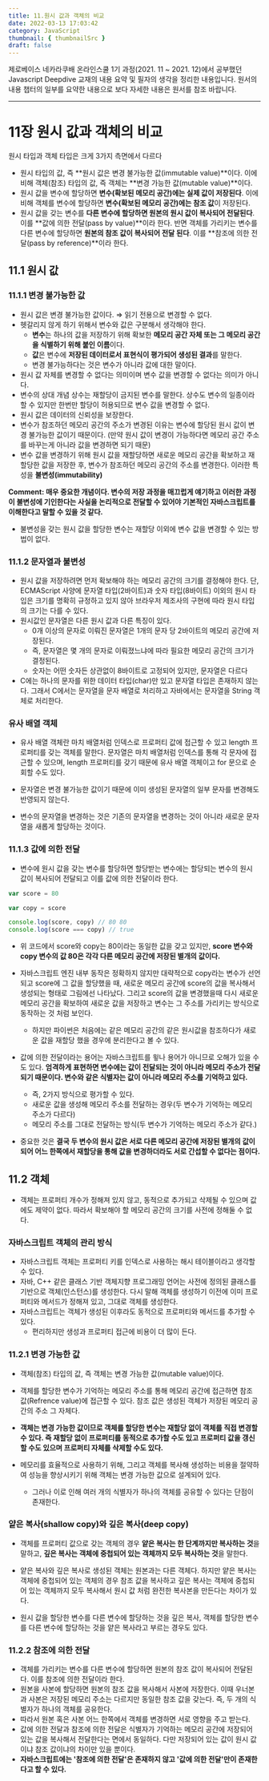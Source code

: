 ```yaml
---
title: 11.원시 값과 객체의 비교
date: 2022-03-13 17:03:42
category: JavaScript
thumbnail: { thumbnailSrc }
draft: false
---
```


제로베이스 네카라쿠배 온라인스쿨 1기 과정(2021. 11 ~ 2021. 12)에서 공부했던 Javascript Deepdive 교재의 내용 요약 및 필자의 생각을 정리한 내용입니다. 원서의 내용 챕터의 일부를 요약한 내용으로 보다 자세한 내용은 원서를 참조 바랍니다.

---

# 11장 원시 값과 객체의 비교

원시 타입과 객체 타입은 크게 3가지 측면에서 다르다

- 원시 타입의 값, 즉 **원시 값은 변경 불가능한 값(immutable value)**이다. 이에 비해 객체(참조) 타입의 값, 즉 객체는 **변경 가능한 값(mutable value)**이다.
- 원시 값을 변수에 할당하면 **변수(확보된 메모리 공간)에는 실제 값이 저장된다**. 이에 비해 객체를 변수에 할당하면 **변수(확보된 메모리 공간)에는 참조 값**이 저장된다.
- 원시 값을 갖는 변수를 **다른 변수에 할당하면 원본의 원시 값이 복사되어 전달된다**. 이를 **값에 의한 전달(pass by value)**이라 한다. 반면 객체를 가리키는 변수를 다른 변수에 할당하면 **원본의 참조 값이 복사되어 전달 된다**. 이를 **참조에 의한 전달(pass by reference)**이라 한다.

## 11.1 원시 값

### 11.1.1 변경 불가능한 값

- 원시 값은 변경 불가능한 값이다. ⇒ 읽기 전용으로 변경할 수 없다.
- 헷갈리지 않게 하기 위해서 변수와 값은 구분해서 생각해야 한다.
  - **변수**는 하나의 값을 저장하기 위해 확보한 **메모리 공간 자체 또는 그 메모리 공간을 식별하기 위해 붙인 이름**이다.
  - **값**은 변수에 **저장된 데이터로서 표현식이 평가되어 생성된 결과**를 말한다.
  - 변경 불가능하다는 것은 변수가 아니라 값에 대한 말이다.
- 원시 값 자체를 변경할 수 없다는 의미이며 변수 값을 변경할 수 없다는 의미가 아니다.
- 변수의 상대 개념 상수는 재할당이 금지된 변수를 말한다. 상수도 변수의 일종이라 할 수 있지만 한번만 할당이 허용되므로 변수 값을 변경할 수 없다.
- 원시 값은 데이터의 신뢰성을 보장한다.
- 변수가 참조하던 메모리 공간의 주소가 변경된 이유는 변수에 할당된 원시 값이 변경 불가능한 값이기 때문이다. (만약 원시 값이 변경이 가능하다면 메모리 공간 주소를 바꾸는게 아니라 값을 변경하면 되기 때문)
- 변수 값을 변경하기 위해 원시 값을 재할당하면 새로운 메모리 공간을 확보하고 재할당한 값을 저장한 후, 변수가 참조하던 메모리 공간의 주소를 변경한다. 이러한 특성을 **불변성(immutability)**

**Comment: 매우 중요한 개념이다. 변수의 저장 과정을 매끄럽게 얘기하고 이러한 과정이 불변성에 기인한다는 사실을 논리적으로 전달할 수 있어야 기본적인 자바스크립트를 이해한다고 말할 수 있을 것 같다.**

- 불변성을 갖는 원시 값을 할당한 변수는 재할당 이외에 변수 값을 변경할 수 있는 방법이 없다.

### 11.1.2 문자열과 불변성

- 원시 값을 저장하려면 먼저 확보해야 하는 메모리 공간의 크기를 결정해야 한다. 단, ECMAScript 사양에 문자열 타입(2바이트)과 숫자 타입(8바이트) 이외의 원시 타입은 크기를 명확히 규정하고 있지 않아 브라우저 제조사의 구현에 따라 원시 타입의 크기는 다를 수 있다.
- 원시값인 문자열은 다른 원시 값과 다른 특징이 있다.
  - 0개 이상의 문자로 이뤄진 문자열은 1개의 문자 당 2바이트의 메모리 공간에 저장된다.
  - 즉, 문자열은 몇 개의 문자로 이뤄졌느냐에 따라 필요한 메모리 공간의 크기가 결정된다.
  - 숫자는 어떤 숫자든 상관없이 8바이트로 고정되어 있지만, 문자열은 다르다
- C에는 하나의 문자를 위한 데이터 타입(char)만 있고 문자열 타입은 존재하지 않는다. 그래서 C에서는 문자열을 문자 배열로 처리하고 자바에서는 문자열을 String 객체로 처리한다.

### 유사 배열 객체

- 유사 배열 객체란 마치 배열처럼 인덱스로 프로퍼티 값에 접근할 수 있고 length 프로퍼티를 갖는 객체를 말한다. 문자열은 마치 배열처럼 인덱스를 통해 각 문자에 접근할 수 있으며, length 프로퍼티를 갖기 때문에 유사 배열 객체이고 for 문으로 순회할 수도 있다.

- 문자열은 변경 불가능한 값이기 때문에 이미 생성된 문자열의 일부 문자를 변경해도 반영되지 않는다.

- 변수의 문자열을 변경하는 것은 기존의 문자열을 변경하는 것이 아니라 새로운 문자열을 새롭게 할당하는 것이다.

### 11.1.3 값에 의한 전달

- 변수에 원시 값을 갖는 변수를 할당하면 할당받는 변수에는 할당되는 변수의 원시 값이 복사되어 전달되고 이를 값에 의한 전달이라 한다.

```jsx
var score = 80

var copy = score

console.log(score, copy) // 80 80
console.log(score === copy) // true
```

- 위 코드에서 score와 copy는 80이라는 동일한 값을 갖고 있지만, **score 변수와 copy 변수의 값 80은 각각 다른 메모리 공간에 저장된 별개의 값이다.**

- 자바스크립트 엔진 내부 동작은 정확하지 않지만 대략적으로 copy라는 변수가 선언되고 score에 그 값을 할당했을 때, 새로운 메모리 공간에 score의 값을 복사해서 생성되는 형태로 그림에선 나타났다. 그리고 score의 값을 변경했을때 다시 새로운 메모리 공간을 확보하여 새로운 값을 저장하고 변수는 그 주소를 가리키는 방식으로 동작하는 것 처럼 보인다.

  - 하지만 파이썬은 처음에는 같은 메모리 공간의 같은 원시값을 참조하다가 새로운 값을 재할당 했을 경우에 분리한다고 볼 수 있다.

- 값에 의한 전달이라는 용어는 자바스크립트를 윟나 용어가 아니므로 오해가 있을 수도 있다. **엄격하게 표현하면 변수에는 값이 전달되는 것이 아니라 메모리 주소가 전달되기 때문이다. 변수와 같은 식별자는 값이 아니라 메모리 주소를 기억하고 있다.**
  - 즉, 2가지 방식으로 평가할 수 있다.
  - 새로운 값을 생성해 메모리 주소를 전달하는 경우(두 변수가 기억하는 메모리 주소가 다르다)
  - 메모리 주소를 그대로 전달하는 방식(두 변수가 기억하는 메모리 주소가 같다.)
- 중요한 것은 **결국 두 변수의 원시 값은 서로 다른 메모리 공간에 저장된 별개의 값이 되어 어느 한쪽에서 재할당을 통해 값을 변경하더라도 서로 간섭할 수 없다는 점이다.**

## 11.2 객체

- 객체는 프로퍼티 개수가 정해져 있지 않고, 동적으로 추가되고 삭제될 수 있으며 값에도 제약이 없다. 따라서 확보해야 할 메모리 공간의 크기를 사전에 정해둘 수 없다.

### 자바스크립트 객체의 관리 방식

- 자바스크립트 객체는 프로퍼티 키를 인덱스로 사용하는 해시 테이블이라고 생각할 수 있다.
- 자바, C++ 같은 클래스 기반 객체지향 프로그래밍 언어는 사전에 정의된 클래스를 기반으로 객체(인스턴스)를 생성한다. 다시 말해 객체를 생성하기 이전에 이미 프로퍼티와 메서드가 정해져 있고, 그대로 객체를 생성한다.
- 자바스크립트는 객체가 생성된 이후라도 동적으로 프로퍼티와 메서드를 추가할 수 있다.
  - 편리하지만 생성과 프로퍼티 접근에 비용이 더 많이 든다.

### 11.2.1 변경 가능한 값

- 객체(참조) 타입의 값, 즉 객체는 변경 가능한 값(mutable value)이다.
- 객체를 할당한 변수가 기억하는 메모리 주소를 통해 메모리 공간에 접근하면 참조 값(Refrence value)에 접근할 수 있다. 참조 값은 생성된 객체가 저장된 메모리 공간의 주소 그 자체다.
- **객체는 변경 가능한 값이므로 객체를 할당한 변수는 재할당 없이 객체를 직접 변경할 수 있다. 즉 재할당 없이 프로퍼티를 동적으로 추가할 수도 있고 프로퍼티 값을 갱신할 수도 있으며 프로퍼티 자체를 삭제할 수도 있다.**

- 메모리를 효율적으로 사용하기 위해, 그리고 객체를 복사해 생성하는 비용을 절약하여 성능을 향상시키기 위해 객체는 변경 가능한 값으로 설계되어 있다.
  - 그러나 이로 인해 여러 개의 식별자가 하나의 객체를 공유할 수 있다는 단점이 존재한다.

### 얕은 복사(shallow copy)와 깊은 복사(deep copy)

- 객체를 프로퍼티 값으로 갖는 객체의 경우 **얕은 복사는 한 단계까지만 복사하는 것**을 말하고, **깊은 복사는 객체에 중첩되어 있는 객체까지 모두 복사하는 것**을 말한다.

- 얕은 복사와 깊은 복사로 생성된 객체는 원본과는 다른 객체다. 하지만 얕은 복사는 객체에 중첩되어 있는 객체의 경우 참조 값을 복사하고 깊은 복사는 객체에 중첩되어 있는 객체까지 모두 복사해서 원시 값 처럼 완전한 복사본을 만든다는 차이가 있다.

- 원시 값을 할당한 변수를 다른 변수에 할당하는 것을 깊은 복사, 객체를 할당한 변수를 다른 변수에 할당하는 것을 얕은 복사라고 부르는 경우도 있다.

### 11.2.2 참조에 의한 전달

- 객체를 가리키는 변수를 다른 변수에 할당하면 원본의 참조 값이 복사되어 전달된다. 이를 참조에 의한 전달이라 한다.
- 원본을 사본에 할당하면 원본의 참조 값을 복사해서 사본에 저장한다. 이때 우너본과 사본은 저장된 메모리 주소는 다르지만 동일한 참조 값을 갖는다. 즉, 두 개의 식별자가 하나의 객체를 공유한다.
- 따라서 원본 혹은 사본 어느 한쪽에서 객체를 변경하면 서로 영향을 주고 받는다.
- 값에 의한 전달과 참조에 의한 전달은 식별자가 기억하는 메모리 공간에 저장되어 있는 값을 복사해서 전달한다는 면에서 동일하다. 다만 저장되어 있는 값이 원시 값이냐 참조 값이냐의 차이만 있을 뿐이다.
- **자바스크립트에는 '참조에 의한 전달'은 존재하지 않고 '값에 의한 전달'만이 존재한다고 할 수 있다.**
